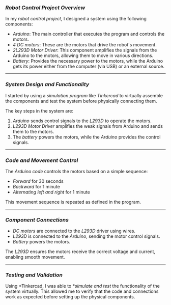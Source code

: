 ### *Robot Control Project Overview*

In my *robot control project*, I designed a system using the following components:

- *Arduino*: The main controller that executes the program and controls the motors.
- *4 DC motors*: These are the motors that drive the robot's movement.
- *2L293D Motor Driver*: This component amplifies the signals from the Arduino to the motors, allowing them to move in various directions.
- *Battery*: Provides the necessary power to the motors, while the Arduino gets its power either from the computer (via USB) or an external source.

---

### *System Design and Functionality*

I started by using a *simulation program* like *Tinkercad* to virtually assemble the components and test the system before physically connecting them. 

The key steps in the system are:

1. *Arduino* sends control signals to the *L293D* to operate the motors.
2. *L293D Motor Driver* amplifies the weak signals from Arduino and sends them to the motors.
3. The *battery* powers the motors, while the *Arduino* provides the control signals.

---

### *Code and Movement Control*

The *Arduino code* controls the motors based on a simple sequence:

- *Forward* for 30 seconds
- *Backward* for 1 minute
- *Alternating left and right* for 1 minute

This movement sequence is repeated as defined in the program.

---

### *Component Connections*

- *DC motors* are connected to the *L293D* driver using wires.
- *L293D* is connected to the *Arduino*, sending the motor control signals.
- *Battery* powers the motors.

The *L293D* ensures the motors receive the correct voltage and current, enabling smooth movement.

---

### *Testing and Validation*

Using *Tinkercad, I was able to **simulate and test* the functionality of the system virtually. This allowed me to verify that the code and connections work as expected before setting up the physical components.



